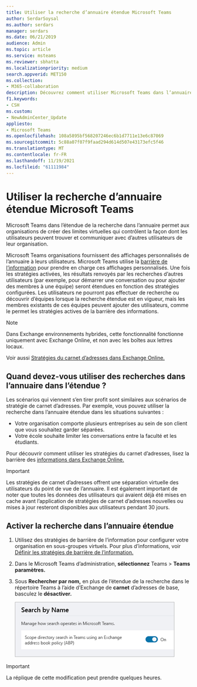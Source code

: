 ```yaml
---
title: Utiliser la recherche d’annuaire étendue Microsoft Teams
author: SerdarSoysal
ms.author: serdars
manager: serdars
ms.date: 06/21/2019
audience: Admin
ms.topic: article
ms.service: msteams
ms.reviewer: sbhatta
ms.localizationpriority: medium
search.appverid: MET150
ms.collection:
- M365-collaboration
description: Découvrez comment utiliser Microsoft Teams dans l’annuaire pour fournir des affichages personnalisés de l’annuaire.
f1.keywords:
- CSH
ms.custom:
- NewAdminCenter_Update
appliesto:
- Microsoft Teams
ms.openlocfilehash: 108a5895bf568207246ec6b1d7711e13e6c87069
ms.sourcegitcommit: 5c88a07f07f9faad294d614d507e43173efc5f46
ms.translationtype: MT
ms.contentlocale: fr-FR
ms.lasthandoff: 11/19/2021
ms.locfileid: "61111984"
---
```

# <a name="use-microsoft-teams-scoped-directory-search"></a>Utiliser la recherche d’annuaire étendue Microsoft Teams

Microsoft Teams dans l’étendue de la recherche dans l’annuaire permet aux organisations de créer des limites virtuelles qui contrôlent la façon dont les utilisateurs peuvent trouver et communiquer avec d’autres utilisateurs de leur organisation. 

Microsoft Teams organisations fournissent des affichages personnalisés de l’annuaire à leurs utilisateurs. Microsoft Teams utilise la [barrière de l’information](/microsoft-365/compliance/information-barriers) pour prendre en charge ces affichages personnalisés. Une fois les stratégies activées, les résultats renvoyés par les recherches d’autres utilisateurs (par exemple, pour démarrer une conversation ou pour ajouter des membres à une équipe) seront étendues en fonction des stratégies configurées. Les utilisateurs ne pourront pas effectuer de recherche ou découvrir d’équipes lorsque la recherche étendue est en vigueur, mais les membres existants de ces équipes peuvent ajouter des utilisateurs, comme le permet les stratégies actives de la barrière des informations.

> [!NOTE]
> Dans Exchange environnements hybrides, cette fonctionnalité fonctionne uniquement avec Exchange Online, et non avec les boîtes aux lettres locaux.

Voir aussi [Stratégies du carnet d’adresses dans Exchange Online.](/exchange/address-books/address-book-policies/address-book-policies)

## <a name="when-should-you-use-scoped-directory-searches"></a>Quand devez-vous utiliser des recherches dans l’annuaire dans l’étendue ?

Les scénarios qui viennent s’en tirer profit sont similaires aux scénarios de stratégie de carnet d’adresses. Par exemple, vous pouvez utiliser la recherche dans l’annuaire étendue dans les situations suivantes :

- Votre organisation comporte plusieurs entreprises au sein de son client que vous souhaitez garder séparées. 
- Votre école souhaite limiter les conversations entre la faculté et les étudiants. 
 
Pour découvrir comment utiliser les stratégies du carnet d’adresses, lisez la barrière des [informations dans Exchange Online.](/microsoft-365/compliance/information-barriers)

> [!IMPORTANT]
> Les stratégies de carnet d’adresses offrent une séparation virtuelle des utilisateurs du point de vue de l’annuaire. Il est également important de noter que toutes les données des utilisateurs qui avaient déjà été mises en cache avant l’application de stratégies de carnet d’adresses nouvelles ou mises à jour resteront disponibles aux utilisateurs pendant 30 jours.

## <a name="turn-on-scoped-directory-search"></a>Activer la recherche dans l’annuaire étendue

1. Utilisez des stratégies de barrière de l’information pour configurer votre organisation en sous-groupes virtuels. Pour plus d’informations, voir [Définir les stratégies de barrière de l’information.](/microsoft-365/compliance/information-barriers-policies)

2. Dans le Microsoft Teams d’administration, **sélectionnez** Teams  >  **Teams paramètres.**

3. Sous **Rechercher par nom,** en plus de l’étendue de la recherche dans le répertoire Teams à l’aide d’Exchange de **carnet** d’adresses de base, basculez le **désactiver.**

    ![Recherche dans l’annuaire dans l’étendue Microsoft Teams centre d’administration.](media/teams-scoped-directory-search-image1.png)

> [!IMPORTANT]
> La réplique de cette modification peut prendre quelques heures.
